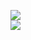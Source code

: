 [![](https://img.shields.io/badge/Made%20With-Github%20Spray-lightgrey.svg?style=for-the-badge&logo=github)](https://github.com/Annihil/github-spray#18698)  
[![](https://i.imgur.com/2DrTn0Z.gif)](https://github.com/Annihil/github-spray)
